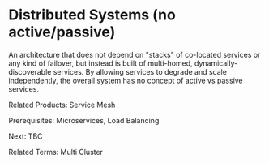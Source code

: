 # Distributed Systems (no active/passive)

An architecture that does not depend on "stacks" of co-located services or any kind of failover, but instead is built of multi-homed, dynamically-discoverable services.  By allowing services to degrade and scale independently, the overall system has no concept of active vs passive services.

Related Products: Service Mesh

Prerequisites: Microservices, Load Balancing

Next: TBC

Related Terms: Multi Cluster
